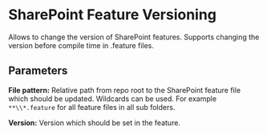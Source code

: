 # SharePoint Feature Versioning
Allows to change the version of SharePoint features. Supports changing the version before compile time in .feature files.

## Parameters
**File pattern:** Relative path from repo root to the SharePoint feature file which should be updated. Wildcards can be used. For example `**\\*.feature` for all feature files in all sub folders. 

**Version:** Version which should be set in the feature.
